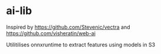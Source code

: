 # ai-lib

Inspired by https://github.com/Stevenic/vectra and https://github.com/visheratin/web-ai

Utilitilises onnxruntime to extract features using models in S3
